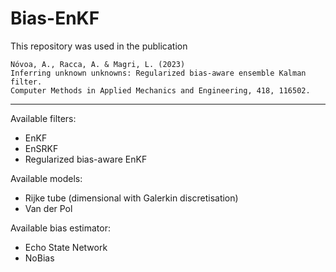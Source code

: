 # Bias-EnKF

This repository was used in the publication

    Nóvoa, A., Racca, A. & Magri, L. (2023)
    Inferring unknown unknowns: Regularized bias-aware ensemble Kalman filter. 
    Computer Methods in Applied Mechanics and Engineering, 418, 116502.



--------------------------------------------------

Available filters:
- EnKF
- EnSRKF
- Regularized bias-aware EnKF

Available models:
- Rijke tube (dimensional with Galerkin discretisation)
- Van der Pol
 
Available bias estimator:
- Echo State Network
- NoBias
